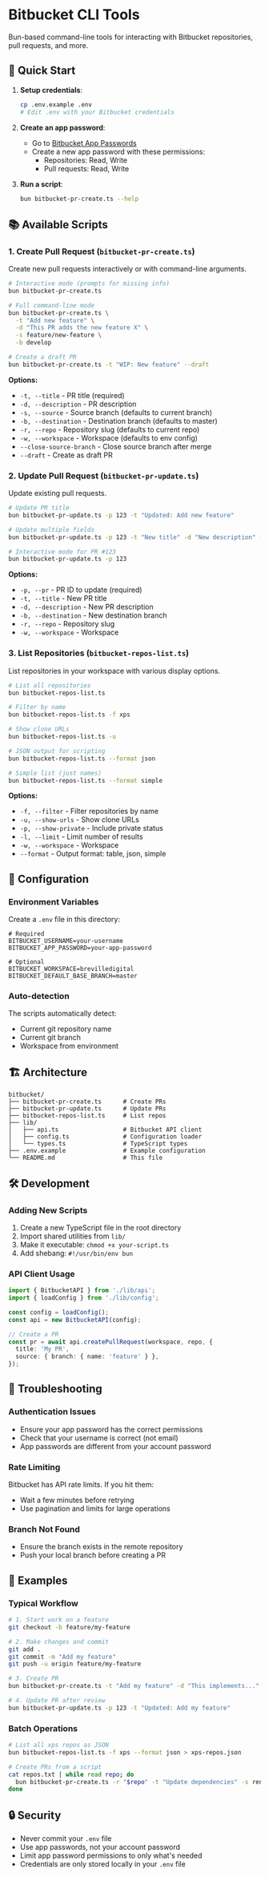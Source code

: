 # Bitbucket CLI Tools

Bun-based command-line tools for interacting with Bitbucket repositories, pull requests, and more.

## 🚀 Quick Start

1. **Setup credentials**:
   ```bash
   cp .env.example .env
   # Edit .env with your Bitbucket credentials
   ```

2. **Create an app password**:
   - Go to [Bitbucket App Passwords](https://bitbucket.org/account/settings/app-passwords/)
   - Create a new app password with these permissions:
     - Repositories: Read, Write
     - Pull requests: Read, Write

3. **Run a script**:
   ```bash
   bun bitbucket-pr-create.ts --help
   ```

## 📚 Available Scripts

### 1. Create Pull Request (`bitbucket-pr-create.ts`)

Create new pull requests interactively or with command-line arguments.

```bash
# Interactive mode (prompts for missing info)
bun bitbucket-pr-create.ts

# Full command-line mode
bun bitbucket-pr-create.ts \
  -t "Add new feature" \
  -d "This PR adds the new feature X" \
  -s feature/new-feature \
  -b develop

# Create a draft PR
bun bitbucket-pr-create.ts -t "WIP: New feature" --draft
```

**Options:**
- `-t, --title` - PR title (required)
- `-d, --description` - PR description
- `-s, --source` - Source branch (defaults to current branch)
- `-b, --destination` - Destination branch (defaults to master)
- `-r, --repo` - Repository slug (defaults to current repo)
- `-w, --workspace` - Workspace (defaults to env config)
- `--close-source-branch` - Close source branch after merge
- `--draft` - Create as draft PR

### 2. Update Pull Request (`bitbucket-pr-update.ts`)

Update existing pull requests.

```bash
# Update PR title
bun bitbucket-pr-update.ts -p 123 -t "Updated: Add new feature"

# Update multiple fields
bun bitbucket-pr-update.ts -p 123 -t "New title" -d "New description" -b develop

# Interactive mode for PR #123
bun bitbucket-pr-update.ts -p 123
```

**Options:**
- `-p, --pr` - PR ID to update (required)
- `-t, --title` - New PR title
- `-d, --description` - New PR description
- `-b, --destination` - New destination branch
- `-r, --repo` - Repository slug
- `-w, --workspace` - Workspace

### 3. List Repositories (`bitbucket-repos-list.ts`)

List repositories in your workspace with various display options.

```bash
# List all repositories
bun bitbucket-repos-list.ts

# Filter by name
bun bitbucket-repos-list.ts -f xps

# Show clone URLs
bun bitbucket-repos-list.ts -u

# JSON output for scripting
bun bitbucket-repos-list.ts --format json

# Simple list (just names)
bun bitbucket-repos-list.ts --format simple
```

**Options:**
- `-f, --filter` - Filter repositories by name
- `-u, --show-urls` - Show clone URLs
- `-p, --show-private` - Include private status
- `-l, --limit` - Limit number of results
- `-w, --workspace` - Workspace
- `--format` - Output format: table, json, simple

## 🔧 Configuration

### Environment Variables

Create a `.env` file in this directory:

```env
# Required
BITBUCKET_USERNAME=your-username
BITBUCKET_APP_PASSWORD=your-app-password

# Optional
BITBUCKET_WORKSPACE=brevilledigital
BITBUCKET_DEFAULT_BASE_BRANCH=master
```

### Auto-detection

The scripts automatically detect:
- Current git repository name
- Current git branch
- Workspace from environment

## 🏗️ Architecture

```
bitbucket/
├── bitbucket-pr-create.ts      # Create PRs
├── bitbucket-pr-update.ts      # Update PRs
├── bitbucket-repos-list.ts     # List repos
├── lib/
│   ├── api.ts                  # Bitbucket API client
│   ├── config.ts               # Configuration loader
│   └── types.ts                # TypeScript types
├── .env.example                # Example configuration
└── README.md                   # This file
```

## 🛠️ Development

### Adding New Scripts

1. Create a new TypeScript file in the root directory
2. Import shared utilities from `lib/`
3. Make it executable: `chmod +x your-script.ts`
4. Add shebang: `#!/usr/bin/env bun`

### API Client Usage

```typescript
import { BitbucketAPI } from './lib/api';
import { loadConfig } from './lib/config';

const config = loadConfig();
const api = new BitbucketAPI(config);

// Create a PR
const pr = await api.createPullRequest(workspace, repo, {
  title: 'My PR',
  source: { branch: { name: 'feature' } },
});
```

## 🐛 Troubleshooting

### Authentication Issues
- Ensure your app password has the correct permissions
- Check that your username is correct (not email)
- App passwords are different from your account password

### Rate Limiting
Bitbucket has API rate limits. If you hit them:
- Wait a few minutes before retrying
- Use pagination and limits for large operations

### Branch Not Found
- Ensure the branch exists in the remote repository
- Push your local branch before creating a PR

## 📝 Examples

### Typical Workflow

```bash
# 1. Start work on a feature
git checkout -b feature/my-feature

# 2. Make changes and commit
git add .
git commit -m "Add my feature"
git push -u origin feature/my-feature

# 3. Create PR
bun bitbucket-pr-create.ts -t "Add my feature" -d "This implements..."

# 4. Update PR after review
bun bitbucket-pr-update.ts -p 123 -t "Updated: Add my feature"
```

### Batch Operations

```bash
# List all xps repos as JSON
bun bitbucket-repos-list.ts -f xps --format json > xps-repos.json

# Create PRs from a script
cat repos.txt | while read repo; do
  bun bitbucket-pr-create.ts -r "$repo" -t "Update dependencies" -s renovate/deps
done
```

## 🔒 Security

- Never commit your `.env` file
- Use app passwords, not your account password
- Limit app password permissions to only what's needed
- Credentials are only stored locally in your `.env` file